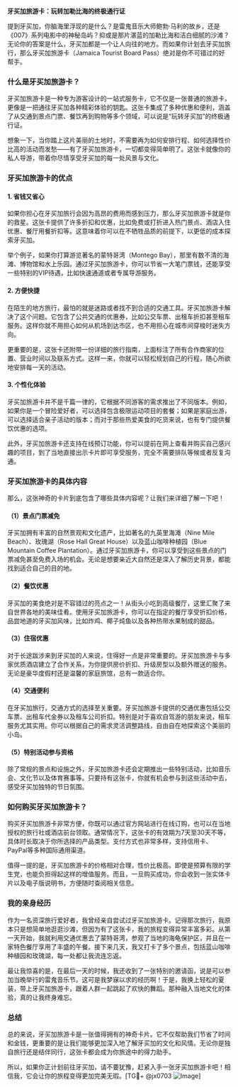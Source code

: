 **牙买加旅游卡：玩转加勒比海的终极通行证**

提到牙买加，你脑海里浮现的是什么？是雷鬼音乐大师鲍勃·马利的故乡，还是《007》系列电影中的神秘岛屿？抑或是那片湛蓝的加勒比海和洁白细腻的沙滩？无论你的答案是什么，牙买加都是一个让人向往的地方。而如果你计划去牙买加旅行，那么牙买加旅游卡（Jamaica Tourist Board Pass）绝对是你不可错过的好帮手。

### 什么是牙买加旅游卡？

牙买加旅游卡是一种专为游客设计的一站式服务卡，它不仅是一张普通的旅游卡，更像是一把通往牙买加各种精彩体验的钥匙。这张卡集成了多种优惠和便利，涵盖了从交通到景点门票、餐饮再到购物等多个领域，可以说是“玩转牙买加”的终极通行证。

想象一下，当你踏上这片美丽的土地时，不需要再为如何安排行程、如何选择性价比高的活动而发愁——有了牙买加旅游卡，一切都变得简单明了。这张卡就像你的私人导游，带着你尽情享受牙买加的每一处风景与文化。

### 牙买加旅游卡的优点

#### 1. **省钱又省心**
   如果你担心在牙买加旅行会因为高昂的费用而感到压力，那么牙买加旅游卡就是你的救星。这张卡提供了许多折扣和优惠，比如免费或打折进入热门景点、酒店入住优惠、餐厅用餐折扣等。这意味着你可以在不牺牲品质的前提下，以更低的成本探索牙买加。

   举个例子，如果你打算游览著名的蒙特哥湾（Montego Bay），那里有数不清的海滩、博物馆和水上乐园。通过牙买加旅游卡，你可以节省一大笔门票钱，还能享受一些特别的VIP待遇，比如快速通道或者专属导游服务。

#### 2. **方便快捷**
   在陌生的地方旅行，最怕的就是迷路或者找不到合适的交通工具。牙买加旅游卡解决了这个问题。它包含了公共交通的优惠券，比如公交车票、出租车折扣甚至租车服务。这样你就不用担心如何从机场到达市区，也不用担心在城市间穿梭时迷失方向。

   更重要的是，这张卡还附带一份详细的旅行指南，上面标注了所有合作商家的位置、营业时间以及联系方式。这样一来，你就可以轻松规划自己的行程，随心所欲地安排每一天的活动。

#### 3. **个性化体验**
   牙买加旅游卡并不是千篇一律的，它根据不同游客的需求推出了不同版本。例如，如果你是一个冒险爱好者，可以选择包含极限运动项目的套餐；如果是家庭出游，可以选择适合亲子活动的版本；而对于那些热爱美食的吃货来说，也有专门提供餐饮优惠的选项。

   此外，牙买加旅游卡还支持在线预订功能，你可以提前在网上查看并购买自己感兴趣的项目，到了当地直接出示卡片即可享受服务，完全不需要排队等候或者反复沟通。

### 牙买加旅游卡的具体内容

那么，这张神奇的卡片到底包含了哪些具体内容呢？让我们来详细了解一下吧！

#### （1）景点门票减免
   牙买加拥有丰富的自然景观和文化遗产，比如著名的九英里海滩（Nine Mile Beach）、玫瑰湖（Rose Hall Great House）以及蓝山咖啡种植园（Blue Mountain Coffee Plantation）。通过牙买加旅游卡，你可以享受到这些景点的门票减免甚至免费入场的机会。无论是想要亲近大自然还是深入了解历史背景，都能找到适合自己的目的地。

#### （2）餐饮优惠
   牙买加的美食绝对是不容错过的亮点之一！从街头小吃到高级餐厅，这里汇聚了来自世界各地的美味佳肴。使用牙买加旅游卡，你可以在指定的餐厅享受折扣价格，品尝地道的牙买加风味，比如炸鸡、椰子炖鱼以及各种热带水果制成的甜品。

#### （3）住宿优惠
   对于长途跋涉来到牙买加的人来说，住得好一点是非常重要的。牙买加旅游卡与多家优质酒店建立了合作关系，为你提供房价折扣、升级房型以及额外赠送的服务。无论是豪华度假村还是温馨的家庭旅馆，总有一款适合你。

#### （4）交通便利
   在牙买加旅行，交通方式的选择至关重要。牙买加旅游卡提供的交通优惠包括公交车票、出租车代金券以及租车公司折扣。特别是对于喜欢自驾游的朋友来说，租车服务尤其实用。你可以根据自己的需求灵活调整路线，自由自在地探索这个美丽的小岛。

#### （5）特别活动参与资格
   除了常规的景点和设施之外，牙买加旅游卡还会定期推出一些特别活动，比如音乐会、文化节以及体育赛事等。只要持有这张卡，你就有机会参与到这些活动中去，感受牙买加独特的节日氛围。

### 如何购买牙买加旅游卡？

购买牙买加旅游卡非常方便，你既可以通过官方网站进行在线订购，也可以在当地授权的旅行社或酒店前台领取。通常情况下，这张卡的有效期为7天至30天不等，具体时长取决于你所选择的产品类型。支付方式也非常多样，支持信用卡、PayPal等多种国际通用渠道。

值得一提的是，牙买加旅游卡的价格相对合理，性价比极高。即使是预算有限的学生党，也能负担得起这样的增值服务。而且，一旦购买成功，你会收到一张实体卡片以及电子版说明书，方便随时查阅相关信息。

### 我的亲身经历

作为一名资深旅行爱好者，我曾经亲自尝试过牙买加旅游卡。记得那次旅行，我原本只是想简单地逛逛沙滩，但因为有了这张卡，我的旅程变得异常丰富多彩。从第一天开始，我就利用交通优惠去了蒙特哥湾，参观了当地的海龟保护区，并且在一家特色餐厅享用了丰盛的午餐。接下来几天，我又打卡了多个景点，包括蓝山咖啡种植园和玫瑰湖，每一处都让我流连忘返。

最让我惊喜的是，在最后一天的时候，我还收到了一张特别的邀请函，说是可以参加当晚举行的雷鬼音乐节。这可是我梦寐以求的经历啊！于是，我换上轻松的夏装，带上牙买加旅游卡，跟着人群一起跳起了欢快的舞蹈。那种融入当地文化的体验，真的让我终身难忘。

### 总结

总的来说，牙买加旅游卡是一张值得拥有的神奇卡片。它不仅帮助我们节省了时间和金钱，更重要的是让我们能够更加深入地了解牙买加的文化和风情。无论你是独自旅行还是结伴同行，这张卡都会成为你旅途中的得力助手。

所以，如果你正计划前往牙买加，请不要犹豫，赶紧入手一张牙买加旅游卡吧！相信我，它会让你的旅程变得更加完美无瑕。[TG💪+ @jx0703 ![Image](https://github.com/user-attachments/assets/dbca1d08-cadb-493c-b0ec-ad6f7a83f270)]